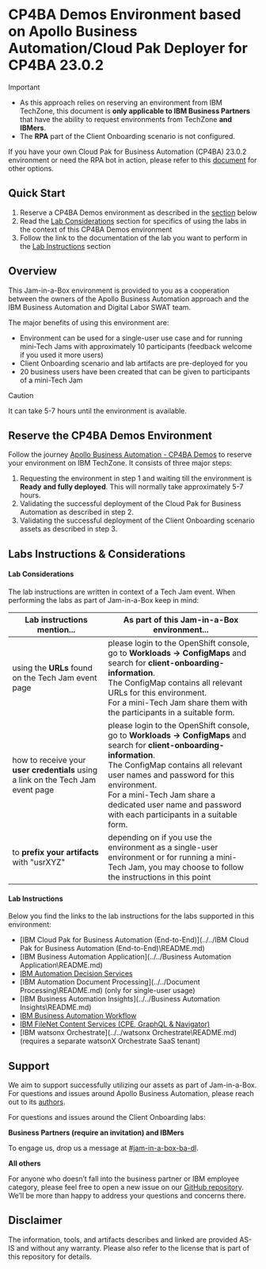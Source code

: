 # CP4BA Demos Environment based on Apollo Business Automation/Cloud Pak Deployer for CP4BA 23.0.2

> [!IMPORTANT]
>
> - As this approach relies on reserving an environment from IBM TechZone, this document is **only applicable to IBM Business Partners** that have the ability to request environments from TechZone **and IBMers**. 
> - The **RPA** part of the Client Onboarding scenario is not configured.
> 
>If you have your own Cloud Pak for Business Automation (CP4BA) 23.0.2 environment or need the RPA bot in action, please refer to this [document](../../index.md) for other options.



## Quick Start

1. Reserve a CP4BA Demos environment as described in the [section](#reserve-the-cp4ba-demos-environment) below
1. Read the [Lab Considerations](#lab-considerations) section for specifics of using the labs in the context of this CP4BA Demos environment
1. Follow the link to the documentation of the lab you want to perform in the [Lab Instructions](#lab-instructions) section



## **Overview**

This Jam-in-a-Box environment is provided to you as a cooperation between the owners of the Apollo Business Automation approach and the IBM Business Automation and Digital Labor SWAT team.

The major benefits of using this environment are:

- Environment can be used for a single-user use case and for running mini-Tech Jams with approximately 10 participants (feedback welcome if you used it more users)
- Client Onboarding scenario and lab artifacts are pre-deployed for you
- 20 business users have been created that can be given to participants of a mini-Tech Jam

> [!CAUTION]
>
> It can take 5-7 hours until the environment is available.



## Reserve the CP4BA Demos Environment

Follow the journey [Apollo Business Automation - CP4BA Demos](https://techzone.ibm.com/collection/apollo-business-automation/journey-cp4ba-demos) to reserve your environment on IBM TechZone. It consists of three major steps:

1. Requesting the environment in step 1 and waiting till the environment is **Ready** **and fully deployed**. This will normally take approximately 5-7 hours.
2. Validating the successful deployment of the Cloud Pak for Business Automation as described in step 2.
3. Validating the successful deployment of the Client Onboarding scenario assets as described in step 3.



## Labs Instructions & Considerations

#### Lab Considerations

The lab instructions are written in context of a Tech Jam event. When performing the labs as part of Jam-in-a-Box keep in mind:

| Lab instructions mention...                                  | As part of this Jam-in-a-Box environment...                  |
| ------------------------------------------------------------ | ------------------------------------------------------------ |
| using the **URLs** found on the Tech Jam event page          | please login to the OpenShift console, go to **Workloads -> ConfigMaps** and search for **client-onboarding-information**.<br />The ConfigMap contains all relevant URLs for this environment. <br />For a mini-Tech Jam share them with the participants in a suitable form. |
| how to receive your **user credentials** using a link on the Tech Jam event page | please login to the OpenShift console, go to **Workloads -> ConfigMaps** and search for **client-onboarding-information**.<br />The ConfigMap contains all relevant user names and password for this environment.<br />For a mini-Tech Jam share a dedicated user name and password with each participants in a suitable form. |
| to **prefix your artifacts** with "usrXYZ"                   | depending on if you use the environment as a single-user environment or for running a mini-Tech Jam, you may choose to follow the instructions in this point |



#### Lab Instructions

Below you find the links to the lab instructions for the labs supported in this environment:

- [IBM Cloud Pak for Business Automation (End-to-End)](../../IBM Cloud Pak for Business Automation (End-to-End)\README.md)
- [IBM Business Automation Application](../../Business Automation Application\README.md)
- [IBM Automation Decision Services](../../Decisions\README.md)
- [IBM Automation Document Processing](../../Document Processing\README.md) (only for single-user usage)
- [IBM Business Automation Insights](../../Business Automation Insights\README.md)
- [IBM Business Automation Workflow](../../Workflow\README.md)
- [IBM FileNet Content Services (CPE, GraphQL & Navigator)](../../Content\README.md)
- [IBM watsonx Orchestrate](../../watsonx Orchestrate\README.md) (requires a separate watsonX Orchestrate SaaS tenant)



## Support

We aim to support successfully utilizing our assets as part of Jam-in-a-Box. For questions and issues around Apollo Business Automation, please reach out to its [authors](https://techzone.ibm.com/collection/apollo-business-automation). 

For questions and issues around the Client Onboarding labs:

**Business Partners (require an invitation) and IBMers**

To engage us, drop us a message at <a href="https://ibm-cloudpak-partners.slack.com/archives/C04SMFNLA3T" target="_blank">#jam-in-a-box-ba-dl</a>.

**All others**

For anyone who doesn’t fall into the business partner or IBM employee category, please feel free to open a new issue on our <a href="https://github.com/IBM/cp4ba-jam-in-a-box/issues" target="_blank">GitHub repository</a>. We’ll be more than happy to address your questions and concerns there.



## Disclaimer

The information, tools, and artifacts describes and linked are provided AS-IS and without any warranty. Please also refer to the license that is part of this repository for details.
